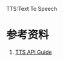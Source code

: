 TTS:Text To Speech

# 参考资料
1. [TTS API Guide](https://developer.android.com/reference/android/speech/tts/package-summary.html)
